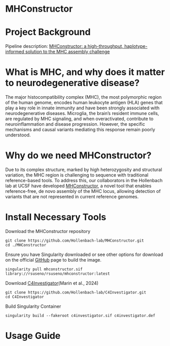 # MHConstructor
# Project Background
Pipeline description: [MHConstructor: a high-throughput, haplotype-informed solution to the MHC assembly challenge](https://genomebiology.biomedcentral.com/articles/10.1186/s13059-024-03412-6)

# What is MHC, and why does it matter to neurodegenerative disease?
The major histocompatibility complex (MHC), the most polymorphic region of the human genome, encodes human leukocyte antigen (HLA) genes that play a key role in innate immunity and have been strongly associated with neurodegenerative diseases. Microglia, the brain’s resident immune cells, are regulated by MHC signaling, and when overactivated, contribute to neuroinflammation and disease progression. However, the specific mechanisms and causal variants mediating this response remain poorly understood. 

# Why do we need MHConstructor?
Due to its complex structure, marked by high heterozygosity and structural variation, the MHC region is challenging to sequence with traditional reference-based tools. To address this, our collaborators in the Hollenbach lab at UCSF have developed [MHConstructor](https://github.com/Hollenbach-lab/MHConstructor), a novel tool that enables reference-free, de novo assembly of the MHC locus, allowing detection of variants that are not represented in current reference genomes. 

# Install Necessary Tools
Download the MHConstructor repository
```
git clone https://github.com/Hollenbach-lab/MHConstructor.git
cd ./MHConstructor
```
Ensure you have Singularity downloaded or see other options for download on the official [GitHub](https://github.com/Hollenbach-lab/MHConstructor) page to build the image.
```
singularity pull mhconstructor.sif library://rsuseno/rsuseno/mhconstructor:latest
```

Download [C4Investigator](https://github.com/Hollenbach-lab/C4Investigator)(Marin et al., 2024)
```
git clone https://github.com/Hollenbach-lab/C4Investigator.git
cd C4Investigator
```
Build Singularity Container 
```
singularity build --fakeroot c4investigator.sif c4investigator.def
```
# Usage Guide 
